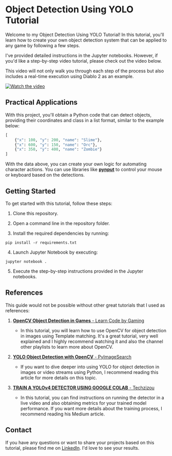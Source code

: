 # Object Detection Using YOLO Tutorial

Welcome to my Object Detection Using YOLO Tutorial! In this tutorial, 
you'll learn how to create your own object detection system that can be applied to any game 
by following a few steps. 

I've provided detailed instructions in the Jupyter notebooks. 
However, if you'd like a step-by-step video tutorial, please check out the video below. 


This video will not only walk you through each step of the process but also includes a real-time execution using Diablo 2 as an example.

[![Watch the video](https://img.youtube.com/vi/RSXgyDf2ALo/maxresdefault.jpg)](https://youtu.be/RSXgyDf2ALo)



## Practical Applications

With this project, you'll obtain a Python code that can detect objects, providing their coordinates and class in a list format, similar to the example below:

```python
[    
    {"x": 100, "y": 200, "name": "Slime"},    
    {"x": 600, "y": 150, "name": "Orc"},    
    {"x": 350, "y": 400, "name": "Zombie"}
]
```

With the data above, you can create your own logic for automating character actions. You can use libraries like [**pynput**](https://pypi.org/project/pynput/) to control your mouse or keyboard based on the detections.

## Getting Started

To get started with this tutorial, follow these steps:

1. Clone this repository.

2. Open a command line in the repository folder.

3. Install the required dependencies by running:

```pip install -r requirements.txt```

4. Launch Jupyter Notebook by executing:

```jupyter notebook .```

5. Execute the step-by-step instructions provided in the Jupyter notebooks.

## References

This guide would not be possible without other great tutorials that I used as references:

1. [**OpenCV Object Detection in Games** - Learn Code by Gaming](https://www.youtube.com/playlist?list=PL1m2M8LQlzfKtkKq2lK5xko4X-8EZzFPI)
    - In this tutorial, you will learn how to use OpenCV for object detection in images using Template matching. It's a great tutorial, very well explained and I highly recommend watching it and also the channel other playlists to learn more about OpenCV.

2. [**YOLO Object Detection with OpenCV** - PyImageSearch](https://pyimagesearch.com/2018/11/12/yolo-object-detection-with-opencv/)
    - If you want to dive deeper into using YOLO for object detection in images or video streams using Python, I recommend reading this article for more details on this topic.

3. [**TRAIN A YOLOv4 DETECTOR USING GOOGLE COLAB** - Techzizou](https://medium.com/analytics-vidhya/train-a-custom-yolov4-tiny-object-detector-using-google-colab-b58be08c9593)
    - In this tutorial, you can find instructions on running the detector in a live video and also obtaining metrics for your trained model performance. If you want more details about the training process, I recommend reading his Medium article.



## Contact

If you have any questions or want to share your projects based on this tutorial, please find me on [LinkedIn](https://www.linkedin.com/in/moisesdias/). I'd love to see your results.

